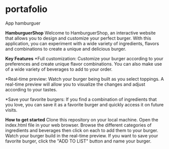 # portafolio
App hamburguer

**HamburguerShop**
Welcome to HamburguerShop, an interactive website that allows you to design and customize your perfect burger. With this application, you can experiment with a wide variety of ingredients, flavors and combinations to create a unique and delicious burger.

**Key Features**
*Full customization: Customize your burger according to your preferences and create unique flavor combinations. You can also make use of a wide variety of beverages to add to your order.

*Real-time preview: Watch your burger being built as you select toppings. A real-time preview will allow you to visualize the changes and adjust according to your tastes.

*Save your favorite burgers: If you find a combination of ingredients that you love, you can save it as a favorite burger and quickly access it on future visits.

**How to get started**
Clone this repository on your local machine.
Open the index.html file in your web browser.
Browse the different categories of ingredients and beverages then click on each to add them to your burger.
Watch your burger build in the real-time preview.
If you want to save your favorite burger, click the "ADD TO LIST" button and name your burger.
